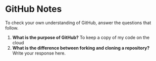# GitHub Notes

To check your own understanding of GitHub, answer the questions that follow.

1. **What is the purpose of GitHub?** To keep a copy of my code on the cloud
1. **What is the difference between forking and cloning a repository?** Write your response here.